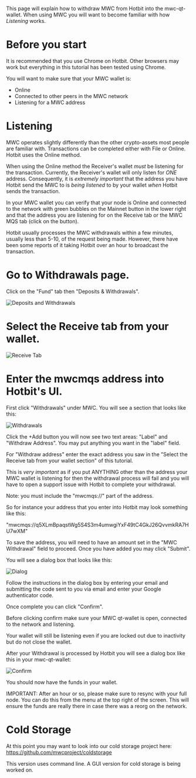 This page will explain how to withdraw MWC from Hotbit into the mwc-qt-wallet. When using MWC you will want to become familiar with how *Listening* works.

# Before you start

It is recommended that you use Chrome on Hotbit. Other browsers may work but everything in this tutorial has been tested using Chrome.

You will want to make sure that your MWC wallet is:
* Online
* Connected to other peers in the MWC network
* Listening for a MWC address

# Listening

MWC operates slightly differently than the other crypto-assets most people are familiar with. Transactions can be completed either with File or Online. Hotbit uses the Online method.

When using the Online method the Receiver's wallet *must* be listening for the transaction. Currently, the Receiver's wallet will only listen for *ONE* address. Consequently, it is *extremely important* that the address you have Hotbit send the MWC to is *being listened* to by your wallet *when* Hotbit sends the transaction.

In your MWC wallet you can verify that your node is Online and connected to the network with green bubbles on the Mainnet button in the lower right and that the address you are listening for on the Receive tab or the MWC MQS tab (click on the button).

Hotbit usually processes the MWC withdrawals within a few minutes, usually less than 5-10, of the request being made. However, there have been some reports of it taking Hotbit over an hour to broadcast the transaction.

# Go to Withdrawals page.

Click on the "Fund" tab then "Deposits & Withdrawals".

![Deposits and Withdrawals](https://raw.githubusercontent.com/mwcproject/mwc-qt-wallet/master/DOC/Screen%20Shot%202019-12-04%20at%204.57.38%20PM.png)

# Select the Receive tab from your wallet.

![Receive Tab](https://raw.githubusercontent.com/mwcproject/mwc-qt-wallet/master/DOC/Screen_Shot_2019-12-04_at_8.45.02_AM_50.png)

# Enter the mwcmqs address into Hotbit's UI.

First click "Withdrawals" under MWC. You will see a section that looks like this:

![Withdrawals](https://raw.githubusercontent.com/mwcproject/mwc-qt-wallet/master/DOC/Screen%20Shot%202019-12-04%20at%205.11.18%20PM.png)

Click the +Add button you will now see two text areas: "Label" and "Withdraw Address".
You may put anything you want in the "label" field.

For "Withdraw address" enter the exact address you saw in the "Select the Receive tab from your wallet section" of this tutorial.

This is *very important* as if you put ANYTHING other than the address your MWC wallet is listening for then the withdrawal process will fail and you will have to open a support issue with Hotbit to complete your withdrawal.

Note: you must include the "mwcmqs://" part of the address.

So for instance your address that you enter into Hotbit may look something like this:

"mwcmqs://q5XLmBpaqstWg5S4S3m4umwgiYxF49tC4GkJ26QvvmkRA7HU7wXM"

To save the address, you will need to have an amount set in the "MWC Withdrawal" field to proceed. Once you have added you may click "Submit".

You will see a dialog box that looks like this:

![Dialog](https://raw.githubusercontent.com/mwcproject/mwc-qt-wallet/master/DOC/Screen%20Shot%202019-12-04%20at%205.18.29%20PM.png)

Follow the instructions in the dialog box by entering your email and submitting the code sent to you via email and enter your Google authenticator code.

Once complete you can click "Confirm".

Before clicking confirm make sure your MWC qt-wallet is open, connected to the network and listening.

Your wallet will still be listening even if you are locked out due to inactivity but do not close the wallet.

After your Withdrawal is processed by Hotbit you will see a dialog box like this in your mwc-qt-wallet:

![Confirm](https://raw.githubusercontent.com/mwcproject/mwc-qt-wallet/master/DOC/Screen%20Shot%202019-12-04%20at%205.20.58%20PM.png)

You should now have the funds in your wallet.

IMPORTANT: After an hour or so, please make sure to resync with your full node. You can do this from the menu at the top right of the screen. This will ensure the funds are really there in case there was a reorg on the network.

# Cold Storage

At this point you may want to look into our cold storage project here: https://github.com/mwcproject/coldstorage

This version uses command line. A GUI version for cold storage is being worked on.
